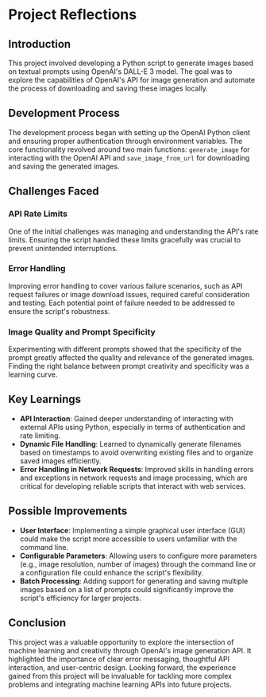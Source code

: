 # Project Reflections

## Introduction

This project involved developing a Python script to generate images based on textual prompts using OpenAI's DALL-E 3 model. The goal was to explore the capabilities of OpenAI's API for image generation and automate the process of downloading and saving these images locally.

## Development Process

The development process began with setting up the OpenAI Python client and ensuring proper authentication through environment variables. The core functionality revolved around two main functions: `generate_image` for interacting with the OpenAI API and `save_image_from_url` for downloading and saving the generated images.

## Challenges Faced

### API Rate Limits
One of the initial challenges was managing and understanding the API's rate limits. Ensuring the script handled these limits gracefully was crucial to prevent unintended interruptions.

### Error Handling
Improving error handling to cover various failure scenarios, such as API request failures or image download issues, required careful consideration and testing. Each potential point of failure needed to be addressed to ensure the script's robustness.

### Image Quality and Prompt Specificity
Experimenting with different prompts showed that the specificity of the prompt greatly affected the quality and relevance of the generated images. Finding the right balance between prompt creativity and specificity was a learning curve.

## Key Learnings

- **API Interaction**: Gained deeper understanding of interacting with external APIs using Python, especially in terms of authentication and rate limiting.
- **Dynamic File Handling**: Learned to dynamically generate filenames based on timestamps to avoid overwriting existing files and to organize saved images efficiently.
- **Error Handling in Network Requests**: Improved skills in handling errors and exceptions in network requests and image processing, which are critical for developing reliable scripts that interact with web services.

## Possible Improvements

- **User Interface**: Implementing a simple graphical user interface (GUI) could make the script more accessible to users unfamiliar with the command line.
- **Configurable Parameters**: Allowing users to configure more parameters (e.g., image resolution, number of images) through the command line or a configuration file could enhance the script's flexibility.
- **Batch Processing**: Adding support for generating and saving multiple images based on a list of prompts could significantly improve the script's efficiency for larger projects.

## Conclusion

This project was a valuable opportunity to explore the intersection of machine learning and creativity through OpenAI's image generation API. It highlighted the importance of clear error messaging, thoughtful API interaction, and user-centric design. Looking forward, the experience gained from this project will be invaluable for tackling more complex problems and integrating machine learning APIs into future projects.
